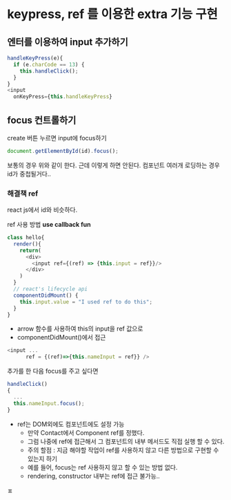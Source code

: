 # keypress, ref 를 이용한 extra 기능 구현

## 엔터를 이용하여 input 추가하기
```javascript
handleKeyPress(e){
  if (e.charCode == 13) {
    this.handleClick();
  }
}
<input
  onKeyPress={this.handleKeyPress}
```

## focus 컨트롤하기
create 버튼 누르면 input에 focus하기

```javascript
document.getElementById(id).focus();
```
보통의 경우 위와 같이 한다. 근데 이렇게 하면 안된다. 컴포넌트 여러개 로딩하는 경우 id가 중첩될거다..

### 해결책 ref
react js에서 id와 비슷하다.

ref 사용 방법
**use callback fun**

```javascript
class hello{
  render(){
    return(
      <div>
        <input ref={(ref) => {this.input = ref}}/>
      </div>
    )
  }
  // react's lifecycle api
  componentDidMount() {
    this.input.value = "I used ref to do this";
  }
}
```

- arrow 함수를 사용하여 this의 input을 ref 값으로
- componentDidMount()에서 접근

```javascript
<input ...
      ref = {(ref)=>{this.nameInput = ref}} />
```

추가를 한 다음 focus를 주고 싶다면
```javascript
handleClick()
{
  ...
  this.nameInput.focus();
}
```
- ref는 DOM외에도 컴포넌트에도 설정 가능
    - 만약 Contact에서 Component ref를 정했다.
    - 그럼 나중에 ref에 접근해서 그 컴포넌트의 내부 메서드도 직접 실행 할 수 있다.
    - 주의 할점 : 지금 해야할 작업이 ref를 사용하지 않고 다른 방법으로 구현할 수 있는지 하기
    - 예를 들어, focus는 ref 사용하지 않고 할 수 있는 방법 없다.
    - rendering, constructor 내부는 ref에 접근 불가능..









































ㅍ
